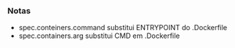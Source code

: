 ### Notas
* spec.conteiners.command substitui ENTRYPOINT do .Dockerfile
* spec.containers.arg substitui CMD em .Dockerfile